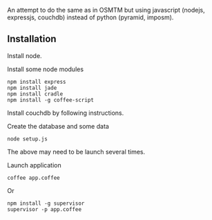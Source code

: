 An attempt to do the same as in OSMTM but using javascript (nodejs, expressjs,
couchdb) instead of python (pyramid, imposm).

Installation
------------

Install node.

Install some node modules

    npm install express
    npm install jade
    npm install cradle
    npm install -g coffee-script

Install couchdb by following instructions.

Create the database and some data
    
    node setup.js

The above may need to be launch several times.

Launch application
    
    coffee app.coffee

Or

    npm install -g supervisor
    supervisor -p app.coffee

